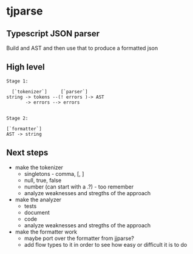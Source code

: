
# tjparse

## Typescript JSON parser

Build and AST and then use that to produce a formatted json

## High level

```
Stage 1:

  [`tokenizer`]     [`parser`]   
string -> tokens --(! errors )-> AST
       -> errors --> errors


Stage 2:

[`formatter`]
AST -> string
```

## Next steps
  - make the tokenizer
    - singletons - comma, [, ]
    - null, true, false
    - number (can start with a .?) - too remember
    - analyze weaknesses and stregths of the approach
  - make the analyzer
    - tests
    - document
    - code
    - analyze weaknesses and stregths of the approach
  - make the formatter work
    - maybe port over the formatter from jjparse?
    - add flow types to it in order to see how easy or difficult it is to do

